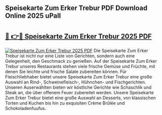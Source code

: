 ## Speisekarte Zum Erker Trebur PDF Download Online 2025 uPaII

# <h2><a href="http://gc77fx.nevu.top/?p=Speisekarte+Zum+Erker+Trebur">🔗 👉🔴 Speisekarte Zum Erker Trebur 2025 PDF</a></h2>

[![Speisekarte Zum Erker Trebur 2025 PDF](https://i.imgur.com/dBaPXMq.png)](http://gc77fx.nevu.top/?p=Speisekarte+Zum+Erker+Trebur)
Die Speisekarte Zum Erker Trebur ist nicht nur eine Liste von Gerichten, sondern auch eine Gelegenheit, den Geschmack zu genießen. Auf der Speisekarte Zum Erker Trebur unseres Restaurants stehen viele frische Gemüse und Früchte, mit denen Sie leichte und frische Salate zubereiten können. Für Fleischliebhaber bietet unsere Speisekarte Zum Erker Trebur eine große Auswahl an Rind-, Schweinefleisch-, Hühnchen- und Fischgerichten. Unseren Auserwählten bieten wir köstliche Gerichte wie Schaschlik und Steak an, die über offenem Feuer zubereitet werden. Unsere Speisekarte Zum Erker Trebur bietet eine große Auswahl an Desserts, von klassischen Torten und Kuchen bis hin zu exquisiten Crème Brûlée und Schokoladenfuufus.
